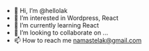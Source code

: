 - 👋 Hi, I’m @hellolak
- 👀 I’m interested in Wordpress, React
- 🌱 I’m currently learning React
- 💞️ I’m looking to collaborate on ...
- 📫 How to reach me namastelak@gmail.com

<!---
hellolak/hellolak is a ✨ special ✨ repository because its `README.md` (this file) appears on your GitHub profile.
You can click the Preview link to take a look at your changes.
--->
